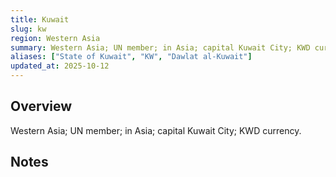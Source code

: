 ```yaml
---
title: Kuwait
slug: kw
region: Western Asia
summary: Western Asia; UN member; in Asia; capital Kuwait City; KWD currency.
aliases: ["State of Kuwait", "KW", "Dawlat al-Kuwait"]
updated_at: 2025-10-12
---
```


## Overview

Western Asia; UN member; in Asia; capital Kuwait City; KWD currency.

## Notes

<!-- Add your first note below -->
